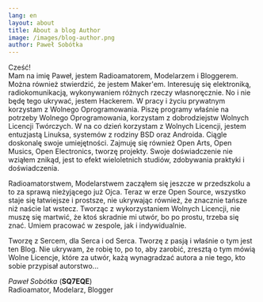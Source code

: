 ```yaml
---
lang: en
layout: about
title: About a blog Author
image: /images/blog-author.png
author: Paweł Sobótka
---
```


Cześć!  
Mam na imię Paweł, jestem Radioamatorem, Modelarzem i Bloggerem. Można również stwierdzić, że jestem Maker'em. Interesuję się elektroniką, radiokomunikacją, wykonywaniem różnych rzeczy własnoręcznie. No i nie będę tego ukrywać, jestem Hackerem. W pracy i życiu prywatnym korzystam z Wolnego Oprogramowania. Piszę programy właśnie na potrzeby Wolnego Oprogramowania, korzystam z dobrodziejstw Wolnych Licencji Twórczych. W na co dzień korzystam z Wolnych Licencji, jestem entuzjastą Linuksa, systemów z rodziny BSD oraz Androida. Ciągle doskonalę swoje umiejętności. Zajmuję się również Open Arts, Open Musics, Open Electronics, tworzę projekty. Swoje doświadczenie nie wziąłem znikąd, jest to efekt wieloletnich studiów, zdobywania praktyki i doświadczenia. 

Radioamatorstwem, Modelarstwem zacząłem się jeszcze w przedszkolu a to za sprawą nieżyjącego już Ojca. Teraz w erze Open Source, wszystko staje się łatwiejsze i prostsze, nie ukrywając również, że znacznie tańsze niż naście lat wstecz. Tworząc z wykorzystaniem Wolnych Licencji, nie muszę się martwić, że ktoś skradnie mi utwór, bo po prostu, trzeba się znać. Umiem pracować w zespole, jak i indywidualnie.

Tworzę z Sercem, dla Serca i od Serca. Tworzę z pasją i właśnie o tym jest ten Blog. Nie ukrywam, że robię to, po to, aby zarobić, zresztą o tym mówią Wolne Licencje, które za utwór, każą wynagradzać autora a nie tego, kto sobie przypisał autorstwo...

_Paweł Sobótka_ (**SQ7EQE**)  
Radioamator, Modelarz, Blogger


